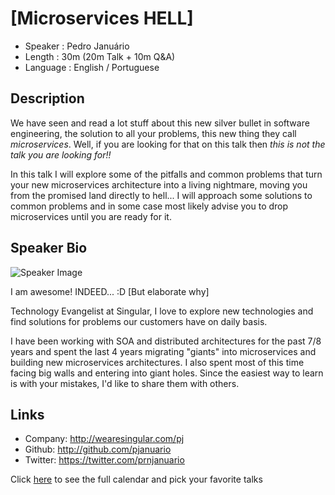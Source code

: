 [Microservices HELL]
========================

* Speaker   : Pedro Januário
* Length    : 30m (20m Talk + 10m Q&A)
* Language  : English / Portuguese

Description
-----------

We have seen and read a lot stuff about this new silver bullet in software engineering, the solution to all your problems, this new thing they call *microservices*.
Well, if you are looking for that on this talk then *this is not the talk you are looking for!!*

In this talk I will explore some of the pitfalls and common problems that turn your new microservices architecture into a living nightmare, moving you from the promised land directly to hell...
I will approach some solutions to common problems and in some case most likely advise you to drop microservices until you are ready for it.

Speaker Bio
-----------

![Speaker Image](https://avatars0.githubusercontent.com/u/477458?v=3&s=400)

I am awesome! INDEED... :D [But elaborate why]

Technology Evangelist at Singular, I love to explore new technologies and find solutions for problems our customers have on daily basis.

I have been working with SOA and distributed architectures for the past 7/8 years and spent the last 4 years migrating "giants" into microservices and building new microservices architectures. I also spent most of this time facing big walls and entering into giant holes. Since the easiest way to learn is with your mistakes, I'd like to share them with others.

Links
-----

* Company: http://wearesingular.com/pj
* Github: http://github.com/pjanuario
* Twitter: https://twitter.com/prnjanuario

Click [here][1] to see the full calendar and pick your favorite talks

[1]: https://pixels.camp/schedule/
